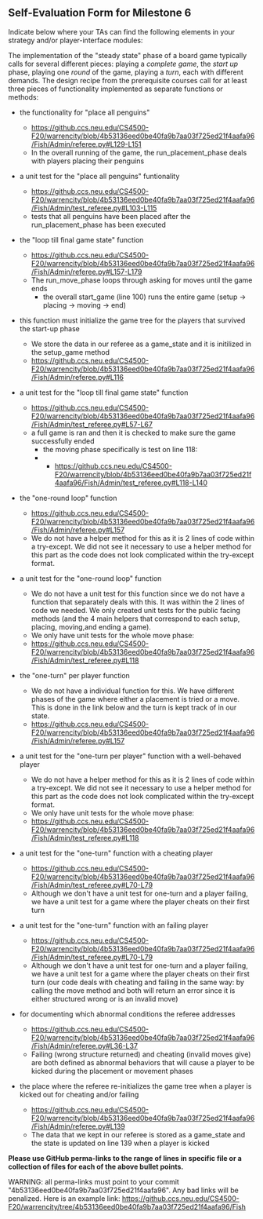 ## Self-Evaluation Form for Milestone 6

Indicate below where your TAs can find the following elements in your strategy and/or player-interface modules:

The implementation of the "steady state" phase of a board game
typically calls for several different pieces: playing a *complete
game*, the *start up* phase, playing one *round* of the game, playing a *turn*, 
each with different demands. The design recipe from the prerequisite courses call
for at least three pieces of functionality implemented as separate
functions or methods:

- the functionality for "place all penguins"
  
  - https://github.ccs.neu.edu/CS4500-F20/warrencity/blob/4b53136eed0be40fa9b7aa03f725ed21f4aafa96/Fish/Admin/referee.py#L129-L151
  - In the overall running of the game, the run_placement_phase deals with players placing their penguins

- a unit test for the "place all penguins" funtionality 

  - https://github.ccs.neu.edu/CS4500-F20/warrencity/blob/4b53136eed0be40fa9b7aa03f725ed21f4aafa96/Fish/Admin/test_referee.py#L103-L115
  - tests that all penguins have been placed after the run_placement_phase has been executed

- the "loop till final game state"  function

  - https://github.ccs.neu.edu/CS4500-F20/warrencity/blob/4b53136eed0be40fa9b7aa03f725ed21f4aafa96/Fish/Admin/referee.py#L157-L179
  - The run_move_phase loops through asking for moves until the game ends
    - the overall start_game (line 100) runs the entire game (setup -> placing -> moving -> end)

- this function must initialize the game tree for the players that survived the start-up phase

  - We store the data in our referee as a game_state and it is initilized in the setup_game method
  - https://github.ccs.neu.edu/CS4500-F20/warrencity/blob/4b53136eed0be40fa9b7aa03f725ed21f4aafa96/Fish/Admin/referee.py#L116

- a unit test for the "loop till final game state"  function

  - https://github.ccs.neu.edu/CS4500-F20/warrencity/blob/4b53136eed0be40fa9b7aa03f725ed21f4aafa96/Fish/Admin/test_referee.py#L57-L67
  - a full game is ran and then it is checked to make sure the game successfully ended
    - the moving phase specifically is test on line 118:
    - - https://github.ccs.neu.edu/CS4500-F20/warrencity/blob/4b53136eed0be40fa9b7aa03f725ed21f4aafa96/Fish/Admin/test_referee.py#L118-L140

- the "one-round loop" function

  - https://github.ccs.neu.edu/CS4500-F20/warrencity/blob/4b53136eed0be40fa9b7aa03f725ed21f4aafa96/Fish/Admin/referee.py#L157
  - We do not have a helper method for this as it is 2 lines of code within a try-except. We did not see it necessary to use a helper method for this part as the code does not look complicated within the try-except format. 


- a unit test for the "one-round loop" function

  - We do not have a unit test for this function since we do not have a function that separately deals with this. It was within the 2 lines of code we needed. We only created unit tests for the public facing methods (and the 4 main helpers that correspond to each setup, placing, moving,and ending a game).
  - We only have unit tests for the whole move phase:
  - https://github.ccs.neu.edu/CS4500-F20/warrencity/blob/4b53136eed0be40fa9b7aa03f725ed21f4aafa96/Fish/Admin/test_referee.py#L118

- the "one-turn" per player function

  - We do not have a individual function for this. We have different phases of the game where either a placement is tried or a move. This is done in the link below and the turn is kept track of in our state. 
  - https://github.ccs.neu.edu/CS4500-F20/warrencity/blob/4b53136eed0be40fa9b7aa03f725ed21f4aafa96/Fish/Admin/referee.py#L157 


- a unit test for the "one-turn per player" function with a well-behaved player 

  - We do not have a helper method for this as it is 2 lines of code within a try-except. We did not see it necessary to use a helper method for this part as the code does not look complicated within the try-except format. 
  - We only have unit tests for the whole move phase:
  - https://github.ccs.neu.edu/CS4500-F20/warrencity/blob/4b53136eed0be40fa9b7aa03f725ed21f4aafa96/Fish/Admin/test_referee.py#L118

- a unit test for the "one-turn" function with a cheating player

  - https://github.ccs.neu.edu/CS4500-F20/warrencity/blob/4b53136eed0be40fa9b7aa03f725ed21f4aafa96/Fish/Admin/test_referee.py#L70-L79
  - Although we don't have a unit test for one-turn and a player failing, we have a unit test for a game where the player cheats on their first turn

- a unit test for the "one-turn" function with an failing player 

  - https://github.ccs.neu.edu/CS4500-F20/warrencity/blob/4b53136eed0be40fa9b7aa03f725ed21f4aafa96/Fish/Admin/test_referee.py#L70-L79
  - Although we don't have a unit test for one-turn and a player failing, we have a unit test for a game where the player cheats on their first turn (our code deals with cheating and failing in the same way: by calling the move method and both will return an error since it is either structured wrong or is an invalid move)

- for documenting which abnormal conditions the referee addresses 

  - https://github.ccs.neu.edu/CS4500-F20/warrencity/blob/4b53136eed0be40fa9b7aa03f725ed21f4aafa96/Fish/Admin/referee.py#L36-L37
  - Failing  (wrong structure returned) and cheating (invalid moves give) are both defined as abnormal behaviors that will cause a player to be kicked during the placement or movement phases


- the place where the referee re-initializes the game tree when a player is kicked out for cheating and/or failing 

  - https://github.ccs.neu.edu/CS4500-F20/warrencity/blob/4b53136eed0be40fa9b7aa03f725ed21f4aafa96/Fish/Admin/referee.py#L139
  - The data that we kept in our referee is stored as a game_state and the state is updated on line 139 when a player is kicked

**Please use GitHub perma-links to the range of lines in specific
file or a collection of files for each of the above bullet points.**

  WARNING: all perma-links must point to your commit "4b53136eed0be40fa9b7aa03f725ed21f4aafa96".
  Any bad links will be penalized.
  Here is an example link:
    <https://github.ccs.neu.edu/CS4500-F20/warrencity/tree/4b53136eed0be40fa9b7aa03f725ed21f4aafa96/Fish>


